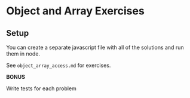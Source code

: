# Object and Array Exercises

## Setup

You can create a separate javascript file with all of the solutions and run them in node.

See `object_array_access.md` for exercises.

**BONUS**

Write tests for each problem

